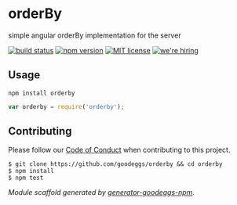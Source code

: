 # orderBy

simple angular orderBy implementation for the server

[![build status][travis-badge]][travis-link]
[![npm version][npm-badge]][npm-link]
[![MIT license][license-badge]][license-link]
[![we're hiring][hiring-badge]][hiring-link]


## Usage

```
npm install orderby
```

```js
var orderby = require('orderby');
```

## Contributing

Please follow our [Code of Conduct](https://github.com/goodeggs/orderby/blob/master/CODE_OF_CONDUCT.md)
when contributing to this project.

```
$ git clone https://github.com/goodeggs/orderby && cd orderby
$ npm install
$ npm test
```

_Module scaffold generated by [generator-goodeggs-npm](https://github.com/goodeggs/generator-goodeggs-npm)._


[travis-badge]: http://img.shields.io/travis/goodeggs/orderby.svg?style=flat-square
[travis-link]: https://travis-ci.org/goodeggs/orderby
[npm-badge]: http://img.shields.io/npm/v/orderby.svg?style=flat-square
[npm-link]: https://www.npmjs.org/package/orderby
[license-badge]: http://img.shields.io/badge/license-MIT-blue.svg?style=flat-square
[license-link]: LICENSE.md
[hiring-badge]: https://img.shields.io/badge/we're_hiring-yes-brightgreen.svg?style=flat-square
[hiring-link]: http://goodeggs.jobscore.com/?detail=Open+Source&sid=161
